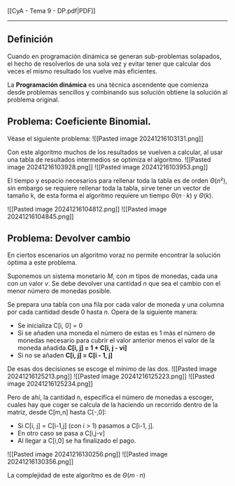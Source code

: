 [[CyA - Tema 9 - DP.pdf|PDF]]
___
## Definición
Cuando en programación dinámica se generan sub-problemas solapados, el hecho de resolverlos de una sola vez y evitar tener que calcular dos veces el mismo resultado los vuelve más eficientes.

La **Programación dinámica** es una técnica ascendente que comienza desde problemas sencillos y combinando sus solución obtiene la solución al problema original.

## Problema: Coeficiente Binomial.
Véase el siguiente problema:
![[Pasted image 20241216103131.png]]

Con este algoritmo muchos de los resultados se vuelven a calcular, al usar una tabla de resultados intermedios se optimiza el algoritmo.
![[Pasted image 20241216103928.png]]
![[Pasted image 20241216103953.png]]


El tiempo y espacio necesarios para rellenar toda la tabla es de orden $\Theta(n²)$, sin embargo se requiere rellenar toda la tabla, sirve tener un vector de tamaño k, de esta forma el algoritmo requiere un tiempo $\Theta(n·k)$ y $\Theta(k)$.

![[Pasted image 20241216104812.png]]
![[Pasted image 20241216104845.png]]

## Problema: Devolver cambio
En ciertos escenarios un algoritmo voraz no permite encontrar la solución óptima a este problema.

Suponemos un sistema monetario *M*, con *m* tipos de monedas, cada una con un valor *v*. Se debe devolver una cantidad *n* que sea el cambio con el menor número de monedas posible.

Se prepara una tabla con una fila por cada valor de moneda y una columna por cada cantidad desde 0 hasta *n*.
Opera de la siguiente manera:
+ Se inicializa C\[i, 0] = 0
+ Si se añaden una moneda el número de estas es 1 más el número de monedas necesario para cubrir el valor anterior menos el valor de la moneda añadida.**C\[i, j] = 1 + C\[i, j - vi]**
+ Si no se añaden **C\[i, j] = C\[i - 1, j]**

De esas dos decisiones se escoge el mínimo de las dos.
![[Pasted image 20241216125213.png]]
![[Pasted image 20241216125223.png]]
![[Pasted image 20241216125234.png]]

Pero de ahí, la cantidad n, especifíca el número de monedas a escoger, cuales hay que coger se calcula de la haciendo un recorrido dentro de la matriz, desde C\[m,n] hasta C\[-,0]:
+ Si C\[i, j] = C\[i-1,j] (con i > 1) pasamos a C\[i-1, j].
+ En otro caso se pasa a C\[i,j-v]
+ Al llegar a C\[i,0] se ha finalizado el pago.

![[Pasted image 20241216130256.png]]
![[Pasted image 20241216130356.png]]

La complejidad de este algoritmo es de $\Theta(m·n)$
